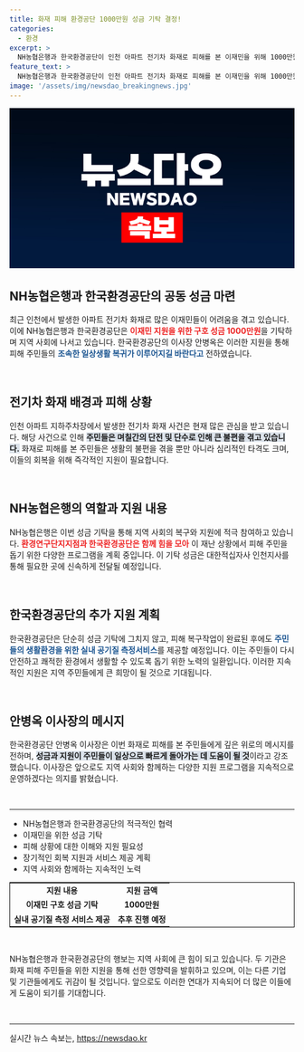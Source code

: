 ```yaml
---
title: 화재 피해 환경공단 1000만원 성금 기탁 결정!
categories:
  - 환경
excerpt: >
  NH농협은행과 한국환경공단이 인천 아파트 전기차 화재로 피해를 본 이재민을 위해 1000만원의 성금을 기탁했습니다. 주민들이 빠르게 일상으로 돌아갈 수 있도록 지원에 나선 이들의 노력이 주목받고 있습니다!
feature_text: >
  NH농협은행과 한국환경공단이 인천 아파트 전기차 화재로 피해를 본 이재민을 위해 1000만원의 성금을 기탁했습니다. 주민들이 빠르게 일상으로 돌아갈 수 있도록 지원에 나선 이들의 노력이 주목받고 있습니다!
image: '/assets/img/newsdao_breakingnews.jpg'
---
```


<p><img src="/assets/img/newsdao_breakingnews.jpg" alt="ranknews 속보" /></p>

<h2 data-ke-size="size26">NH농협은행과 한국환경공단의 공동 성금 마련</h2>

<p data-ke-size="size16">최근 인천에서 발생한 아파트 전기차 화재로 많은 이재민들이 어려움을 겪고 있습니다. 이에 NH농협은행과 한국환경공단은 <b><span style="color: #ee2323;">이재민 지원을 위한 구호 성금 1000만원</span></b>을 기탁하며 지역 사회에 나서고 있습니다. 한국환경공단의 이사장 안병옥은 이러한 지원을 통해 피해 주민들의 <b><span style="color: #1a5490;">조속한 일상생활 복귀가 이루어지길 바란다고</span></b> 전하였습니다.</p>

<p data-ke-size="size16">&nbsp;</p>

<h2 data-ke-size="size26">전기차 화재 배경과 피해 상황</h2>

<p data-ke-size="size16">인천 아파트 지하주차장에서 발생한 전기차 화재 사건은 현재 많은 관심을 받고 있습니다. 해당 사건으로 인해 <b><span style="background-color: #21538527;">주민들은 며칠간의 단전 및 단수로 인해 큰 불편을 겪고 있습니다.</span></b> 화재로 피해를 본 주민들은 생활의 불편을 겪을 뿐만 아니라 심리적인 타격도 크며, 이들의 회복을 위해 즉각적인 지원이 필요합니다.</p>

<p data-ke-size="size16">&nbsp;</p>

<h2 data-ke-size="size26">NH농협은행의 역할과 지원 내용</h2>

<p data-ke-size="size16">NH농협은행은 이번 성금 기탁을 통해 지역 사회의 복구와 지원에 적극 참여하고 있습니다. <b><span style="color: #ee2323;">환경연구단지지점과 한국환경공단은 함께 힘을 모아</span></b> 이 재난 상황에서 피해 주민을 돕기 위한 다양한 프로그램을 계획 중입니다. 이 기탁 성금은 대한적십자사 인천지사를 통해 필요한 곳에 신속하게 전달될 예정입니다.</p>

<p data-ke-size="size16">&nbsp;</p>

<h2 data-ke-size="size26">한국환경공단의 추가 지원 계획</h2>

<p data-ke-size="size16">한국환경공단은 단순히 성금 기탁에 그치지 않고, 피해 복구작업이 완료된 후에도 <b><span style="color: #1a5490;">주민들의 생활환경을 위한 실내 공기질 측정서비스</span></b>를 제공할 예정입니다. 이는 주민들이 다시 안전하고 쾌적한 환경에서 생활할 수 있도록 돕기 위한 노력의 일환입니다. 이러한 지속적인 지원은 지역 주민들에게 큰 희망이 될 것으로 기대됩니다.</p>

<p data-ke-size="size16">&nbsp;</p>

<h2 data-ke-size="size26">안병옥 이사장의 메시지</h2>

<p data-ke-size="size16">한국환경공단 안병옥 이사장은 이번 화재로 피해를 본 주민들에게 깊은 위로의 메시지를 전하며, <b><span style="background-color: #21538527;">성금과 지원이 주민들이 일상으로 빠르게 돌아가는 데 도움이 될 것</span></b>이라고 강조했습니다. 이사장은 앞으로도 지역 사회와 함께하는 다양한 지원 프로그램을 지속적으로 운영하겠다는 의지를 밝혔습니다.</p>

<p data-ke-size="size16">&nbsp;</p>

<hr/>

<ul>
<li>NH농협은행과 한국환경공단의 적극적인 협력</li>
<li>이재민을 위한 성금 기탁</li>
<li>피해 상황에 대한 이해와 지원 필요성</li>
<li>장기적인 회복 지원과 서비스 제공 계획</li>
<li>지역 사회와 함께하는 지속적인 노력</li>
</ul> 

<table style="width: 100%; border: 1px solid black;">
<tr>
<td style="text-align: center; height: 17px;"><b>지원 내용</b></td>
<td style="text-align: center; height: 17px;"><b>지원 금액</b></td>
</tr>
<tr>
<td style="text-align: center; height: 17px;"><b>이재민 구호 성금 기탁</b></td>
<td style="text-align: center; height: 17px;"><b>1000만원</b></td>
</tr>
<tr>
<td style="text-align: center; height: 17px;"><b>실내 공기질 측정 서비스 제공</b></td>
<td style="text-align: center; height: 17px;"><b>추후 진행 예정</b></td>
</tr>
</table>

<p data-ke-size="size16">&nbsp;</p>

<p data-ke-size="size16">NH농협은행과 한국환경공단의 행보는 지역 사회에 큰 힘이 되고 있습니다. 두 기관은 화재 피해 주민들을 위한 지원을 통해 선한 영향력을 발휘하고 있으며, 이는 다른 기업 및 기관들에게도 귀감이 될 것입니다. 앞으로도 이러한 연대가 지속되어 더 많은 이들에게 도움이 되기를 기대합니다.</p>

<p data-ke-size="size16">&nbsp;</p> 

<hr/>
실시간 뉴스 속보는, <a href="https://newsdao.kr" rel="dofollow">https://newsdao.kr</a>


